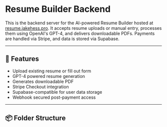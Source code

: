 # Resume Builder Backend

This is the backend server for the AI-powered Resume Builder hosted at [resume.jakehess.pro](https://resume.jakehess.pro). It accepts resume uploads or manual entry, processes them using OpenAI's GPT-4, and delivers downloadable PDFs. Payments are handled via Stripe, and data is stored via Supabase.

---

## 🚀 Features

- Upload existing resume or fill out form
- GPT-4 powered resume generation
- Generates downloadable PDF
- Stripe Checkout integration
- Supabase-compatible for user data storage
- Webhook secured post-payment access

---

## 📦 Folder Structure

